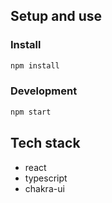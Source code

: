 ## Setup and use

### Install

```sh
npm install
```

### Development

```sh
npm start
```

## Tech stack

- react
- typescript
- chakra-ui
